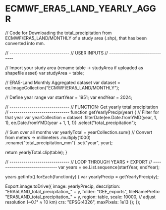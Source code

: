 # ECMWF_ERA5_LAND_YEARLY_AGGR
// Code for Downloading the total_precipitation from ECMWF/ERA5_LAND/MONTHLY of a study area (.shp), that has been converted into mm.





// ------------------------------
// USER INPUTS
// ------------------------------

// Import your study area (rename table -> studyArea if uploaded as shapefile asset)
var studyArea = table;  

// ERA5-Land Monthly Aggregated dataset
var dataset = ee.ImageCollection("ECMWF/ERA5_LAND/MONTHLY");

// Define year range
var startYear = 1951;
var endYear = 2024;

// ------------------------------
// FUNCTION: Get yearly total precipitation
// ------------------------------
function getYearlyPrecip(year) {
  // Filter for that year
  var yearCollection = dataset
    .filterDate(ee.Date.fromYMD(year, 1, 1), ee.Date.fromYMD(year + 1, 1, 1))
    .select("total_precipitation");

  // Sum over all months
  var yearlyTotal = yearCollection.sum()
    // Convert from meters → millimeters
    .multiply(1000)
    .rename("total_precipitation_mm")
    .set("year", year);

  return yearlyTotal.clip(table);
}

// ------------------------------
// LOOP THROUGH YEARS + EXPORT
// ------------------------------
var years = ee.List.sequence(startYear, endYear);

years.getInfo().forEach(function(y) {
  var yearlyPrecip = getYearlyPrecip(y);
  
  Export.image.toDrive({
    image: yearlyPrecip,
    description: "ERA5LAND_total_precipitation_" + y,
    folder: "GEE_exports",
    fileNamePrefix: "ERA5LAND_total_precipitation_" + y,
    region: table,
    scale: 10000,   // adjust resolution (~0.1° ≈ 10 km)
    crs: "EPSG:4326",
    maxPixels: 1e13
  });
});
